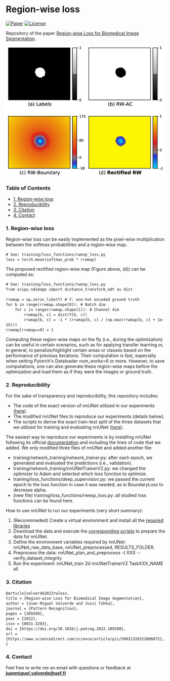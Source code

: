 Region-wise loss
======================

[![Paper](https://img.shields.io/badge/DOI-10.1016%2Fj.patcog.2022.109208-blue)](https://doi.org/10.1016/j.patcog.2022.109208)
[![License](https://img.shields.io/badge/license-MIT-green)](https://github.com/jmlipman/RegionWiseLoss/blob/main/LICENSE)

Repository of the paper [Region-wise Loss for Biomedical Image Segmentation](https://arxiv.org/abs/2108.01405).

![RWMaps](rwmaps.png "Region-wise maps")

### Table of Contents
* [1. Region-wise loss](#1-region-wise-loss)
* [2. Reproducibility](#2-reproducibility)
* [3. Citation](#3-citation)
* [4. Contact](#4-contact)

### 1. Region-wise loss
Region-wise loss can be easily implemented as the pixel-wise multiplication between the softmax probabilities and a region-wise map.

```
# See: training/loss_functions/rwexp_loss.py
loss = torch.mean(softmax_prob * rrwmap)
```

The proposed rectified region-wise map (Figure above, (d)) can be computed as:

```
# See: training/loss_functions/rwexp_loss.py
from scipy.ndimage import distance_transform_edt as dist

rrwmap = np.zeros_like(Y) # Y: one-hot encoded ground truth
for b in range(rrwmap.shape[0]): # Batch dim
    for c in range(rrwmap.shape[1]): # Channel dim
        rrwmap[b, c] = dist(Y[b, c]) 
        rrwmap[b, c] = -1 * (rrwmap[b, c] / (np.max(rrwmap[b, c] + 1e-15)))
rrwmap[rrwmap==0] = 1 
```

Computing these region-wise maps on the fly (i.e., during the optimization) can be useful in certain scenarios, such as for applying transfer learning or, in general, to penalize/highlight certain areas or classes based on the performance of previous iterations. Their computation is fast, especially when setting  Pytorch's Dataloader num_works=6 or more. However, to save computations, one can also generate these region-wise maps before the optimization and load them as if they were the images or ground truth.

### 2. Reproducibility
For the sake of transparency and reproducibility, this repository includes:
* The code of the exact version of nnUNet utilized in our experiments ([here](https://github.com/jmlipman/RegionWiseLoss/tree/main/nnUNet)).
* The modified nnUNet files to reproduce our experiments (details below).
* The scripts to derive the exact train-test split of the three datasets that we utilized for training and evaluating nnUNet ([here](https://github.com/jmlipman/RegionWiseLoss/tree/main/datasplits)).

The easiest way to reproduce our experiments is by installing nnUNet following its official [documentation](https://github.com/MIC-DKFZ/nnUNet/) and including the lines of code that we added. We only modified three files of nnUNet and added another file:
* training/network_training/network_trainer.py: after each epoch, we generated and evaluated the predictions (i.e., validation).
* training/network_training/nnUNetTrainerV2.py: we changed the optimizer to Adam and selected which loss function to optimize.
* training/loss_functions/deep_supervision.py: we passed the current epoch to the loss function in case it was needed, as in BoundaryLoss to decrease alpha.
* (new file) training/loss_functions/rwexp_loss.py: all studied loss functions can be found here.

How to use nnUNet to run our experiments (very short summary):
1. (Recommneded) Create a virtual environment and install all the [required libraries](https://github.com/jmlipman/RegionWiseLoss/blob/main/nnUNet/requirements.txt)
2. Download the data and execute the [corresponding scripts](https://github.com/jmlipman/RegionWiseLoss/tree/main/datasplits) to prepare the data for nnUNet.
3. Define the environment variables required by nnUNet: nnUNet_raw_data_base, nnUNet_preprocessed, RESULTS_FOLDER.
4. Preprocess the data: nnUNet_plan_and_preprocess -t XXX --verify_dataset_integrity
5. Run the experiment: nnUNet_train 2d nnUNetTrainerV2 TaskXXX_NAME all 


### 3. Citation
```
@article{valverde2022rwloss,
title = {Region-wise Loss for Biomedical Image Segmentation},
author = {Juan Miguel Valverde and Jussi Tohka},
journal = {Pattern Recognition},
pages = {109208},
year = {2022},
issn = {0031-3203},
doi = {https://doi.org/10.1016/j.patcog.2022.109208},
url = {https://www.sciencedirect.com/science/article/pii/S0031320322006872},
}
```

### 4. Contact
Feel free to write me an email with questions or feedback at **juanmiguel.valverde@uef.fi**
